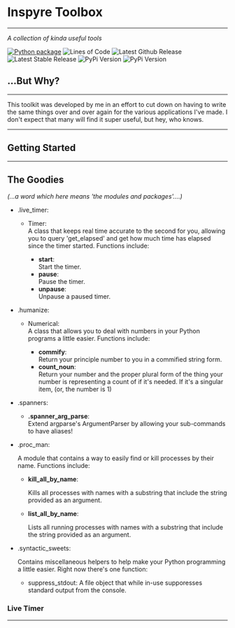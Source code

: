 # Inspyre Toolbox

----
*A collection of kinda useful tools*


[![Python package](https://github.com/tayjaybabee/Inspyre-Toolbox/actions/workflows/python-package.yml/badge.svg?branch=main)](https://github.com/tayjaybabee/Inspyre-Toolbox/actions/workflows/python-package.yml)
![Lines of Code](https://badgen.net/codeclimate/loc/tayjaybabee/Inspyre-Toolbox)
![Latest Github Release](https://badgen.net/github/release/tayjaybabee/Inspyre-Toolbox)
![Latest Stable Release](https://badgen.net/github/release/tayjaybabee/Inspyre-Toolbox/stable)
![PyPi Version](https://badgen.net/pypi/v/Inspyre-Toolbox)
![PyPi Version](https://badgen.net/pypi/python/Inspyre-Toolbox)

## ...But Why?

----

This toolkit was developed by me in an effort to cut down on having to write the same things over and over again for the various applications I've made. I don't expect that many will find it super useful, but hey, who knows.

----

Getting Started
----

----

## The Goodies

*(...a word which here means 'the modules and packages'....)*

* .live_timer: <br>
  
  * Timer: <br>
    A class that keeps real time accurate to the second for you, allowing you to query 'get_elapsed' and get how much time has elapsed since the timer started. Functions include:
  
    * **start**: <br>
      Start the timer.
    * **pause**: <br>
      Pause the timer.
    * **unpause**: <br>
      Unpause a paused timer.
    
* .humanize: <br>
  
  * Numerical: <br>
    A class that allows you to deal with numbers in your Python programs a little easier. Functions include:
    
    * **commify**: <br>
      Return your principle number to you in a commified string form.
    * **count_noun**: <br>
      Return your number and the proper plural form of the thing your number is representing a count of if it's needed. If it's a singular item, (or, the number is 1)

* .spanners: <br>

  * **.spanner_arg_parse**: <br>
    Extend argparse's ArgumentParser by allowing your sub-commands to have aliases!
    
* .proc_man: <br>
  
  A module that contains a way to easily find or kill processes by their name. Functions include:
  
  * **kill_all_by_name**: <br>
  
    Kills all processes with names with a substring that include the string provided as an argument.
    
   * **list_all_by_name**: <br>
     
     Lists all running processes with names with a substring that include the string provided as an argument.
     
* .syntactic_sweets: <br>
  
  Contains miscellaneous helpers to help make your Python programming a little easier. Right now there's one function:
  
    * suppress_stdout:
      A file object that while in-use supporesses standard output from the console.
  
### Live Timer

----

